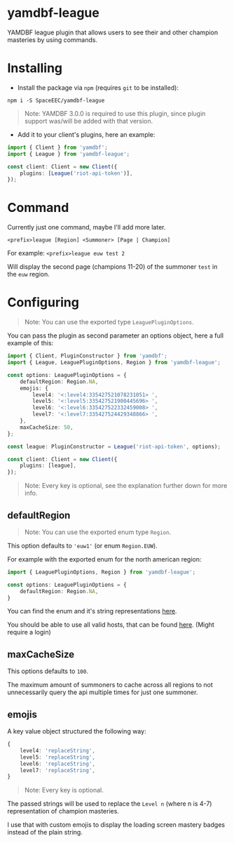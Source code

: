 # yamdbf-league
YAMDBF league plugin that allows users to see their and other champion masteries by using commands.

# Installing
- Install the package via `npm` (requires `git` to be installed):
```
npm i -S SpaceEEC/yamdbf-league
```
> Note: YAMDBF 3.0.0 is required to use this plugin, since plugin support was/will be added with that version.

- Add it to your client's plugins, here an example:
```ts
import { Client } from 'yamdbf';
import { League } from 'yamdbf-league';

const client: Client = new Client({
	plugins: [League('riot-api-token')],
});
```

# Command
Currently just one command, maybe I'll add more later.

`<prefix>league [Region] <Summoner> [Page | Champion]`

For example: `<prefix>league euw test 2`

Will display the second page (champions 11-20) of the summoner ``test`` in the ``euw`` region.

# Configuring
> Note: You can use the exported type ``LeaguePluginOptions``.

You can pass the plugin as second parameter an options object, here a full example of this:

```ts
import { Client, PluginConstructor } from 'yamdbf';
import { League, LeaguePluginOptions, Region } from 'yamdbf-league';

const options: LeaguePluginOptions = {
	defaultRegion: Region.NA,
	emojis: {
		level4: '<:level4:335427521078231051> ',
		level5: '<:level5:335427521900445696> ',
		level6: '<:level6:335427522332459008> ',
		level7: '<:level7:335427524429348866> ',
	},
	maxCacheSize: 50,
};

const league: PluginConstructor = League('riot-api-token', options);

const client: Client = new Client({
	plugins: [league],
});
```
> Note: Every key is optional, see the explanation further down for more info.

## defaultRegion
> Note: You can use the exported enum type `Region`.

This option defaults to ``'euw1'`` (or enum ``Region.EUW``).

For example with the exported enum for the north american region:
```ts
import { LeaguePluginOptions, Region } from 'yamdbf-league';

const options: LeaguePluginOptions = {
	defaultRegion: Region.NA,
}
```
You can find the enum and it's string representations [here](src/types/Region.ts).

You should be able to use all valid hosts, that can be found [here](https://developer.riotgames.com/regional-endpoints.html). (Might require a login)

## maxCacheSize
This options defaults to ``100``.

The maximum amount of summoners to cache across all regions to not unnecessarily query the api multiple times for just one summoner.

## emojis
A key value object structured the following way:
```ts
{
	level4: 'replaceString',
	level5: 'replaceString',
	level6: 'replaceString',
	level7: 'replaceString',
}
```
>Note: Every key is optional.

The passed strings will be used to replace the ``Level n`` (where n is 4-7) representation of champion masteries.

I use that with custom emojis to display the loading screen mastery badges instead of the plain string.